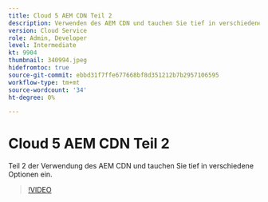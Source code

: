 ```yaml
---
title: Cloud 5 AEM CDN Teil 2
description: Verwenden des AEM CDN und tauchen Sie tief in verschiedene Optionen ein. (zwischen 60 und 160 Zeichen)
version: Cloud Service
role: Admin, Developer
level: Intermediate
kt: 9904
thumbnail: 340994.jpeg
hidefromtoc: true
source-git-commit: ebbd31f7ffe677668bf8d351212b7b2957106595
workflow-type: tm+mt
source-wordcount: '34'
ht-degree: 0%

---
```



# Cloud 5 AEM CDN Teil 2

Teil 2 der Verwendung des AEM CDN und tauchen Sie tief in verschiedene Optionen ein. 

>[!VIDEO](https://video.tv.adobe.com/v/340994/?quality=12&learn=on)
